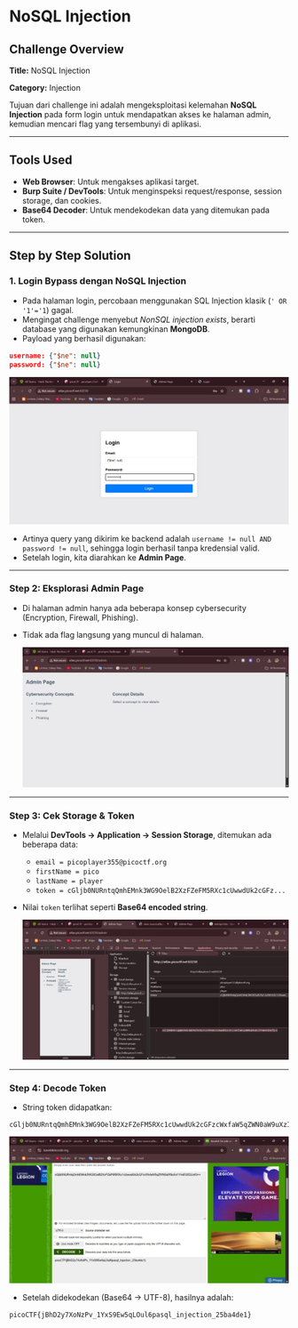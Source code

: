 # NoSQL Injection

## Challenge Overview

**Title:** NoSQL Injection

**Category:** Injection

Tujuan dari challenge ini adalah mengeksploitasi kelemahan **NoSQL Injection** pada form login untuk mendapatkan akses ke halaman admin, kemudian mencari flag yang tersembunyi di aplikasi.

---

## Tools Used

* **Web Browser**: Untuk mengakses aplikasi target.
* **Burp Suite / DevTools**: Untuk menginspeksi request/response, session storage, dan cookies.
* **Base64 Decoder**: Untuk mendekodekan data yang ditemukan pada token.

---

## Step by Step Solution

### 1. Login Bypass dengan NoSQL Injection

* Pada halaman login, percobaan menggunakan SQL Injection klasik (`' OR '1'='1`) gagal.
* Mengingat challenge menyebut *NonSQL injection exists*, berarti database yang digunakan kemungkinan **MongoDB**.
* Payload yang berhasil digunakan:

```json
username: {"$ne": null}
password: {"$ne": null}
```
![alt text](assets/mandiri11.jpg)
* Artinya query yang dikirim ke backend adalah `username != null AND password != null`, sehingga login berhasil tanpa kredensial valid.
* Setelah login, kita diarahkan ke **Admin Page**.


---

### Step 2: Eksplorasi Admin Page

* Di halaman admin hanya ada beberapa konsep cybersecurity (Encryption, Firewall, Phishing).
* Tidak ada flag langsung yang muncul di halaman.

    ![alt text](assets/mandiri12.jpg)

---

### Step 3: Cek Storage & Token

* Melalui **DevTools → Application → Session Storage**, ditemukan ada beberapa data:

  * `email = picoplayer355@picoctf.org`
  * `firstName = pico`
  * `lastName = player`
  * `token = cGljb0NURntqQmhEMnk3WG9OelB2XzFZeFM5RXc1cUwwdUk2cGFz...`

* Nilai `token` terlihat seperti **Base64 encoded string**.

    ![alt text](assets/mandiri13.jpg)

---

### Step 4: Decode Token

* String token didapatkan:

```
cGljb0NURntqQmhEMnk3WG9OelB2XzFZeFM5RXc1cUwwdUk2cGFzcWxfaW5qZWN0aW9uXzI1YmE0ZGUxfQ==
```
![alt text](assets/mandiri14.jpg)
* Setelah didekodekan (Base64 → UTF-8), hasilnya adalah:

```
picoCTF{jBhD2y7XoNzPv_1YxS9Ew5qLOul6pasql_injection_25ba4de1}
```